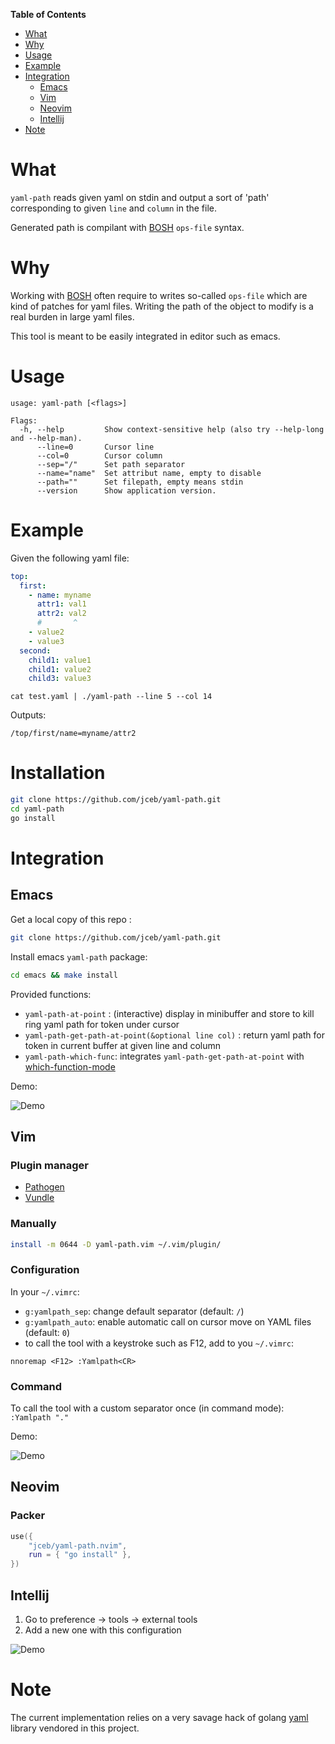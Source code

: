 <!-- markdown-toc start - Don't edit this section. Run M-x markdown-toc-refresh-toc -->

**Table of Contents**

- [What](#what)
- [Why](#why)
- [Usage](#usage)
- [Example](#example)
- [Integration](#integration)
  - [Emacs](#emacs)
  - [Vim](#vim)
  - [Neovim](#neovim)
  - [Intellij](#intellij)
- [Note](#note)

<!-- markdown-toc end -->

# What

`yaml-path` reads given yaml on stdin and output a sort of 'path' corresponding
to given `line` and `column` in the file.

Generated path is compilant with [BOSH](https://bosh.io/docs/cli-v2/) `ops-file`
syntax.

# Why

Working with [BOSH](https://bosh.io/docs/cli-v2/) often require to writes
so-called `ops-file` which are kind of patches for yaml files. Writing the path
of the object to modify is a real burden in large yaml files.

This tool is meant to be easily integrated in editor such as emacs.

# Usage

```
usage: yaml-path [<flags>]

Flags:
  -h, --help         Show context-sensitive help (also try --help-long and --help-man).
      --line=0       Cursor line
      --col=0        Cursor column
      --sep="/"      Set path separator
      --name="name"  Set attribut name, empty to disable
      --path=""      Set filepath, empty means stdin
      --version      Show application version.
```

# Example

Given the following yaml file:

```yaml
top:
  first:
    - name: myname
      attr1: val1
      attr2: val2
      #       ^
    - value2
    - value3
  second:
    child1: value1
    child1: value2
    child3: value3
```

`cat test.yaml | ./yaml-path --line 5 --col 14`

Outputs:

```
/top/first/name=myname/attr2
```

# Installation

```bash
git clone https://github.com/jceb/yaml-path.git
cd yaml-path
go install
```

# Integration

## Emacs

Get a local copy of this repo :

```bash
git clone https://github.com/jceb/yaml-path.git
```

Install emacs `yaml-path` package:

```bash
cd emacs && make install
```

Provided functions:

- `yaml-path-at-point` : (interactive) display in minibuffer and store to kill
  ring yaml path for token under cursor
- `yaml-path-get-path-at-point(&optional line col)` : return yaml path for token
  in current buffer at given line and column
- `yaml-path-which-func`: integrates `yaml-path-get-path-at-point` with
  [which-function-mode](https://www.emacswiki.org/emacs/WhichFuncMode)

Demo:

![Demo](./doc/demo-emacs.gif)

## Vim

### Plugin manager

- [Pathogen](https://github.com/tpope/vim-pathogen)
- [Vundle](https://github.com/VundleVim/Vundle.vim)

### Manually

```bash
install -m 0644 -D yaml-path.vim ~/.vim/plugin/
```

### Configuration

In your `~/.vimrc`:

- `g:yamlpath_sep`: change default separator (default: `/`)
- `g:yamlpath_auto`: enable automatic call on cursor move on YAML files
  (default: `0`)
- to call the tool with a keystroke such as F12, add to you `~/.vimrc`:

```
nnoremap <F12> :Yamlpath<CR>
```
### Command

To call the tool with a custom separator once (in command mode): `:Yamlpath "."`

Demo:

![Demo](./doc/demo-vim.gif)


## Neovim

### Packer

```lua
use({
    "jceb/yaml-path.nvim",
    run = { "go install" },
})
```

## Intellij

1. Go to preference -> tools -> external tools
2. Add a new one with this configuration

![Demo](./doc/config-intellij.png)

# Note

The current implementation relies on a very savage hack of golang
[yaml](https://github.com/go-yaml/yaml) library vendored in this project.

<!-- Local Variables: -->
<!-- End: -->

